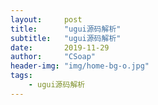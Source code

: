 ```yaml
---
layout:     post
title:      "ugui源码解析"
subtitle:   "ugui源码解析"
date:       2019-11-29
author:     "CSoap"
header-img: "img/home-bg-o.jpg"
tags:
    - ugui源码解析
---
```

